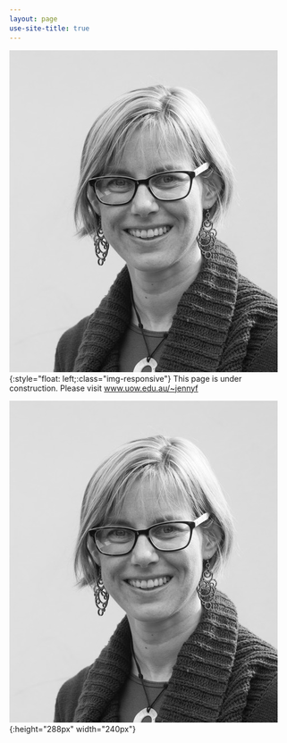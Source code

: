 ```yaml
---
layout: page
use-site-title: true
---
```


![test-image2](img/jenny-fisher-bnw_med_hr.jpeg){:style="float: left;:class="img-responsive"}
This page is under construction. Please visit www.uow.edu.au/~jennyf

![test-image3](img/jenny-fisher-bnw_med_hr.jpeg){:height="288px" width="240px"}
